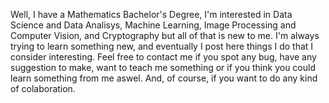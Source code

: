 Well, I have a Mathematics Bachelor's Degree, I'm interested in Data Science and Data Analisys, Machine Learning, Image Processing and Computer Vision, and Cryptography but all of that is new to me. I'm always trying to learn something new, and eventually I post here things I do that I consider interesting. Feel free to contact me if you spot any bug, have any suggestion to make, want to teach me something or if you think you could learn something from me aswel. And, of course, if you want to do any kind of colaboration. 
